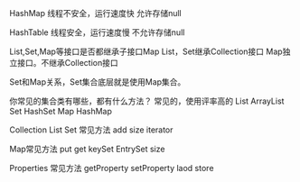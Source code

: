 HashMap 线程不安全，运行速度快
允许存储null

HashTable 线程安全，运行速度慢
不允许存储null

List,Set,Map等接口是否都继承子接口Map
List，Set继承Collection接口
Map独立接口。不继承Collection接口

Set和Map关系，Set集合底层就是使用Map集合。

你常见的集合类有哪些，都有什么方法？
常见的，使用评率高的
List ArrayList
Set HashSet
Map HashMap

Collection List Set
常见方法 add size iterator

Map常见方法
put get keySet EntrySet size

Properties
常见方法
getProperty setProperty laod store